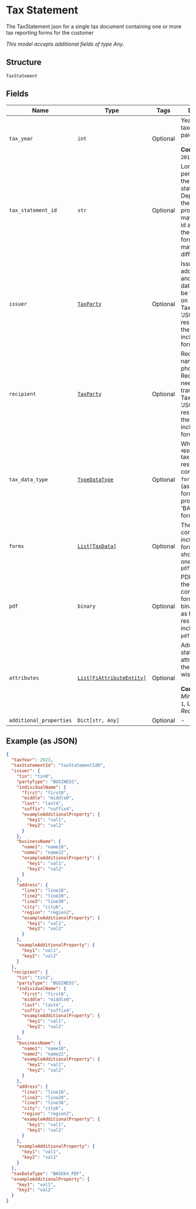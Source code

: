 
# Tax Statement

The TaxStatement json for a single tax document containing one or more tax reporting forms for the customer

*This model accepts additional fields of type Any.*

## Structure

`TaxStatement`

## Fields

| Name | Type | Tags | Description |
|  --- | --- | --- | --- |
| `tax_year` | `int` | Optional | Year for which taxes are being paid<br><br>**Constraints**: `>= 2018`, `<= 2050` |
| `tax_statement_id` | `str` | Optional | Long-term persistent id for the tax statement. Depending upon the data provider, this may be the same id as the id on the enclosed tax form(s), or this may be a different id |
| `issuer` | [`TaxParty`](../../doc/models/tax-party.md) | Optional | Issuer's name, address, phone, and TIN. Issuer data need only be transmittted on TaxStatement, 'JSON' data type responses if it is the same on all included tax forms |
| `recipient` | [`TaxParty`](../../doc/models/tax-party.md) | Optional | Recipient's name, address, phone, and TIN. Recipient data need only be transmittted on TaxStatement, 'JSON' data type responses if it is the same on all included tax forms |
| `tax_data_type` | [`TypeDataType`](../../doc/models/type-data-type.md) | Optional | Whether this `application/json` tax form response contains data in `forms` property (as 'JSON' format) or `pdf` property (as 'BASE64_PDF' format) |
| `forms` | [`List[TaxData]`](../../doc/models/tax-data.md) | Optional | The list of data contents for all included tax forms, response should include one of `forms` or `pdf` |
| `pdf` | `binary` | Optional | PDF version of the tax statement containing all form pages, binary encoded as Base64, response should include one of `pdf` or `forms` |
| `attributes` | [`List[FiAttributeEntity]`](../../doc/models/fi-attribute-entity.md) | Optional | Additional tax statement attributes that the provider wishes to include<br><br>**Constraints**: *Minimum Items*: `1`, *Unique Items Required* |
| `additional_properties` | `Dict[str, Any]` | Optional | - |

## Example (as JSON)

```json
{
  "taxYear": 2023,
  "taxStatementId": "taxStatementId0",
  "issuer": {
    "tin": "tin0",
    "partyType": "BUSINESS",
    "individualName": {
      "first": "first0",
      "middle": "middle0",
      "last": "last4",
      "suffix": "suffix4",
      "exampleAdditionalProperty": {
        "key1": "val1",
        "key2": "val2"
      }
    },
    "businessName": {
      "name1": "name18",
      "name2": "name22",
      "exampleAdditionalProperty": {
        "key1": "val1",
        "key2": "val2"
      }
    },
    "address": {
      "line1": "line18",
      "line2": "line20",
      "line3": "line38",
      "city": "city6",
      "region": "region2",
      "exampleAdditionalProperty": {
        "key1": "val1",
        "key2": "val2"
      }
    },
    "exampleAdditionalProperty": {
      "key1": "val1",
      "key2": "val2"
    }
  },
  "recipient": {
    "tin": "tin2",
    "partyType": "BUSINESS",
    "individualName": {
      "first": "first0",
      "middle": "middle0",
      "last": "last4",
      "suffix": "suffix4",
      "exampleAdditionalProperty": {
        "key1": "val1",
        "key2": "val2"
      }
    },
    "businessName": {
      "name1": "name18",
      "name2": "name22",
      "exampleAdditionalProperty": {
        "key1": "val1",
        "key2": "val2"
      }
    },
    "address": {
      "line1": "line18",
      "line2": "line20",
      "line3": "line38",
      "city": "city6",
      "region": "region2",
      "exampleAdditionalProperty": {
        "key1": "val1",
        "key2": "val2"
      }
    },
    "exampleAdditionalProperty": {
      "key1": "val1",
      "key2": "val2"
    }
  },
  "taxDataType": "BASE64_PDF",
  "exampleAdditionalProperty": {
    "key1": "val1",
    "key2": "val2"
  }
}
```

